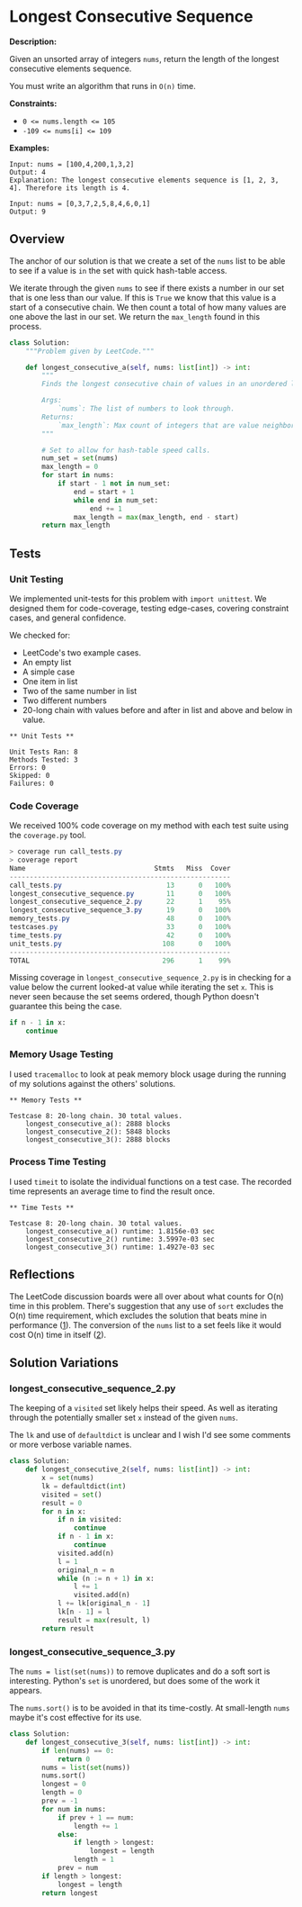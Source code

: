 # Longest Consecutive Sequence

**Description:**

Given an unsorted array of integers `nums`, return the length of the longest consecutive elements sequence.

You must write an algorithm that runs in `O(n)` time.

**Constraints:**

- `0 <= nums.length <= 105`
- `-109 <= nums[i] <= 109`

**Examples:**

```text
Input: nums = [100,4,200,1,3,2]
Output: 4
Explanation: The longest consecutive elements sequence is [1, 2, 3, 4]. Therefore its length is 4.

Input: nums = [0,3,7,2,5,8,4,6,0,1]
Output: 9
```

## Overview

The anchor of our solution is that we create a set of the `nums` list to be able to see if a value is `in` the set with quick hash-table access.

We iterate through the given `nums` to see if there exists a number in our set that is one less than our value. If this is `True` we know that this value is a start of a consecutive chain. We then count a total of how many values are one above the last in our set. We return the `max_length` found in this process.

```python
class Solution:
    """Problem given by LeetCode."""

    def longest_consecutive_a(self, nums: list[int]) -> int:
        """
        Finds the longest consecutive chain of values in an unordered list. O(n) time complexity.

        Args:
            `nums`: The list of numbers to look through.
        Returns:
            `max_length`: Max count of integers that are value neighbors.
        """

        # Set to allow for hash-table speed calls.
        num_set = set(nums)
        max_length = 0
        for start in nums:
            if start - 1 not in num_set:
                end = start + 1
                while end in num_set:
                    end += 1
                max_length = max(max_length, end - start)
        return max_length
```

## Tests

### Unit Testing

We implemented unit-tests for this problem with `import unittest`. We designed them for code-coverage, testing edge-cases, covering constraint cases, and general confidence.

We checked for:

- LeetCode's two example cases.
- An empty list
- A simple case
- One item in list
- Two of the same number in list
- Two different numbers
- 20-long chain with values before and after in list and above and below in value.

```text
** Unit Tests **

Unit Tests Ran: 8
Methods Tested: 3
Errors: 0
Skipped: 0
Failures: 0
```

### Code Coverage

We received 100% code coverage on my method with each test suite using the `coverage.py` tool.

```PowerShell
> coverage run call_tests.py
> coverage report
Name                                Stmts   Miss  Cover
-------------------------------------------------------
call_tests.py                          13      0   100%
longest_consecutive_sequence.py        11      0   100%
longest_consecutive_sequence_2.py      22      1    95%
longest_consecutive_sequence_3.py      19      0   100%
memory_tests.py                        48      0   100%
testcases.py                           33      0   100%
time_tests.py                          42      0   100%
unit_tests.py                         108      0   100%
-------------------------------------------------------
TOTAL                                 296      1    99%
```

Missing coverage in `longest_consecutive_sequence_2.py` is in checking for a value below the current looked-at value while iterating the set `x`. This is never seen because the set seems ordered, though Python doesn't guarantee this being the case.

```python
if n - 1 in x:
    continue
```

### Memory Usage Testing

I used `tracemalloc` to look at peak memory block usage during the running of my solutions against the others' solutions.

```text
** Memory Tests **

Testcase 8: 20-long chain. 30 total values.
    longest_consecutive_a(): 2888 blocks
    longest_consecutive_2(): 5848 blocks
    longest_consecutive_3(): 2888 blocks
```

### Process Time Testing

I used `timeit` to isolate the individual functions on a test case. The recorded time represents an average time to find the result once.

```text
** Time Tests **

Testcase 8: 20-long chain. 30 total values.
    longest_consecutive_a() runtime: 1.8156e-03 sec
    longest_consecutive_2() runtime: 3.5997e-03 sec
    longest_consecutive_3() runtime: 1.4927e-03 sec
```

## Reflections

The LeetCode discussion boards were all over about what counts for O(n) time in this problem. There's suggestion that any use of `sort` excludes the O(n) time requirement, which excludes the solution that beats mine in performance ([1](https://www.geeksforgeeks.org/time-complexities-of-all-sorting-algorithms/)). The conversion of the `nums` list to a set feels like it would cost O(n) time in itself ([2](https://www.geeksforgeeks.org/time-complexity-of-a-list-to-set-conversion-in-python/)).

## Solution Variations

### longest_consecutive_sequence_2.py

The keeping of a `visited` set likely helps their speed. As well as iterating through the potentially smaller set `x` instead of the given `nums`.

The `lk` and use of `defaultdict` is unclear and I wish I'd see some comments or more verbose variable names.

```python
class Solution:
    def longest_consecutive_2(self, nums: list[int]) -> int:
        x = set(nums)
        lk = defaultdict(int)
        visited = set()
        result = 0
        for n in x:
            if n in visited:
                continue
            if n - 1 in x:
                continue
            visited.add(n)
            l = 1
            original_n = n
            while (n := n + 1) in x:
                l += 1
                visited.add(n)
            l += lk[original_n - 1]
            lk[n - 1] = l
            result = max(result, l)
        return result
```

### longest_consecutive_sequence_3.py

The `nums = list(set(nums))` to remove duplicates and do a soft sort is interesting. Python's `set` is unordered, but does some of the work it appears.

The `nums.sort()` is to be avoided in that its time-costly. At small-length `nums` maybe it's cost effective for its use.

```python
class Solution:
    def longest_consecutive_3(self, nums: list[int]) -> int:
        if len(nums) == 0:
            return 0
        nums = list(set(nums))
        nums.sort()
        longest = 0
        length = 0
        prev = -1
        for num in nums:
            if prev + 1 == num:
                length += 1
            else:
                if length > longest:
                    longest = length
                length = 1
            prev = num
        if length > longest:
            longest = length
        return longest
```
